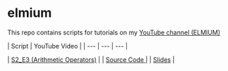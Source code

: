 # elmium
This repo contains scripts for tutorials on my [YouTube channel (ELMIUM)](https://www.youtube.com/@elmium)


| Script | YouTube Video |
| --- | --- | --- |

| [S2_E3 (Arithmetic Operators)](https://youtu.be/mPllukGEiDE?si=sWQ4z36fNXyl5abH) | | [Source Code
](https://github.com/bioinfmatters/elmium/blob/main/S2_E3%20(Arithmetic%20Operators).R) | | [Slides]() | 

